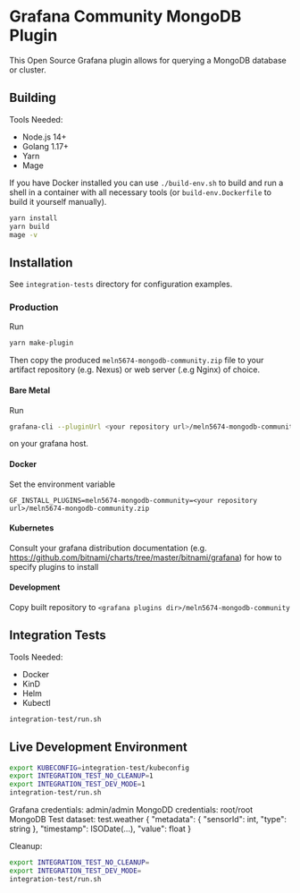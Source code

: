 # Grafana Community MongoDB Plugin

This Open Source Grafana plugin allows for querying a MongoDB database or cluster.

## Building

Tools Needed:
* Node.js 14+
* Golang 1.17+
* Yarn
* Mage

If you have Docker installed you can use `./build-env.sh` to build and run a shell in a container with all necessary tools (or `build-env.Dockerfile` to build it yourself manually).

```bash
yarn install
yarn build
mage -v
```

## Installation

See `integration-tests` directory for configuration examples.

### Production

Run

```bash
yarn make-plugin
```

Then copy the produced `meln5674-mongodb-community.zip` file to your artifact repository (e.g. Nexus) or web server (.e.g Nginx) of choice.

#### Bare Metal

Run

```bash
grafana-cli --pluginUrl <your repository url>/meln5674-mongodb-community.zip meln5674-mongodb-community
```

on your grafana host.

#### Docker

Set the environment variable

```
GF_INSTALL_PLUGINS=meln5674-mongodb-community=<your repository url>/meln5674-mongodb-community.zip
```

#### Kubernetes

Consult your grafana distribution documentation (e.g. https://github.com/bitnami/charts/tree/master/bitnami/grafana) for how to specify plugins to install

#### Development

Copy built repository to `<grafana plugins dir>/meln5674-mongodb-community`

## Integration Tests

Tools Needed:
* Docker
* KinD
* Helm
* Kubectl

```bash
integration-test/run.sh
```

## Live Development Environment

```bash
export KUBECONFIG=integration-test/kubeconfig
export INTEGRATION_TEST_NO_CLEANUP=1
export INTEGRATION_TEST_DEV_MODE=1
integration-test/run.sh
```

Grafana credentials: admin/admin
MongoDD credentials: root/root
MongoDB Test dataset: test.weather { "metadata": { "sensorId": int, "type": string }, "timestamp": ISODate(...), "value": float }

Cleanup:

```bash
export INTEGRATION_TEST_NO_CLEANUP=
export INTEGRATION_TEST_DEV_MODE=
integration-test/run.sh
```
